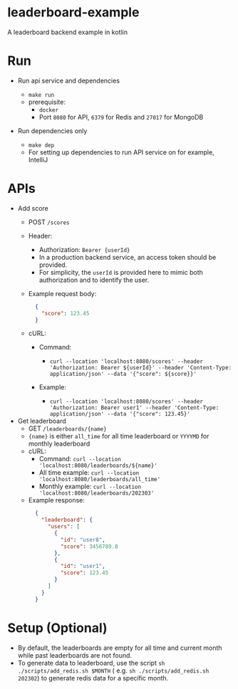 # leaderboard-example

A leaderboard backend example in kotlin

# Run

- Run api service and dependencies
    - `make run`
    - prerequisite:
        - `docker`
        - Port `8080` for API, `6379` for Redis and `27017` for MongoDB

- Run dependencies only
    - `make dep`
    - For setting up dependencies to run API service on for example, IntelliJ

# APIs

- Add score
    - POST `/scores`
    - Header:
        - Authorization: `Bearer {userId}`
        - In a production backend service, an access token should be provided.
        - For simplicity, the `userId` is provided here to mimic both authorization and to identify the user.
    - Example request body:
      ```json
        {
          "score": 123.45
        }
      ```
    - cURL:

        - Command:
            - `curl --location 'localhost:8080/scores' --header 'Authorization: Bearer ${userId}' --header 'Content-Type: application/json' --data '{"score": ${score}}'`

        - Example:
            - `curl --location 'localhost:8080/scores' --header 'Authorization: Bearer user1' --header 'Content-Type: application/json' --data '{"score": 123.45}'`
- Get leaderboard
    - GET `/leaderboards/{name}`
    - `{name}` is either `all_time` for all time leaderboard or `YYYYMD` for monthly leaderboard
    - cURL:
        - Command: `curl --location 'localhost:8080/leaderboards/${name}'`
        - All time example: `curl --location 'localhost:8080/leaderboards/all_time'`
        - Monthly example: `curl --location 'localhost:8080/leaderboards/202303'`
    - Example response:
      ```json
        {
          "leaderboard": {
            "users": [
              {
                "id": "user8",
                "score": 3456789.0
              },
              {
                "id": "user1",
                "score": 123.45
              }
            ]
          }
        }
      ``` 

# Setup (Optional)

- By default, the leaderboards are empty for all time and current month while past leaderboards are not found.
- To generate data to leaderboard, use the script `sh ./scripts/add_redis.sh $MONTH` (
  e.g. `sh ./scripts/add_redis.sh 202302`) to generate redis data for a specific month.
